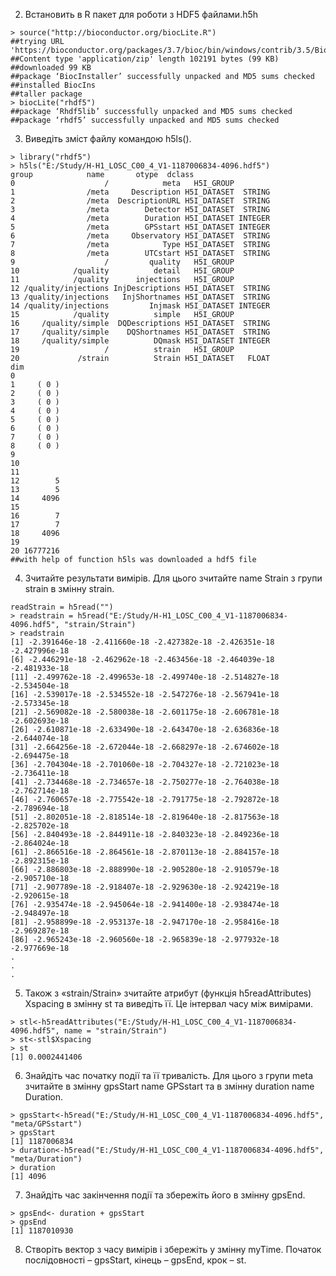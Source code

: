 2. Встановить в R пакет для роботи з HDF5 файлами.h5h
```{r}
> source("http://bioconductor.org/biocLite.R")
##trying URL 'https://bioconductor.org/packages/3.7/bioc/bin/windows/contrib/3.5/BiocInstaller_1.30.0.zip'
##Content type 'application/zip' length 102191 bytes (99 KB)
##downloaded 99 KB
##package ‘BiocInstaller’ successfully unpacked and MD5 sums checked
##installed BiocIns
##taller package
> biocLite("rhdf5")
##package ‘Rhdf5lib’ successfully unpacked and MD5 sums checked
##package ‘rhdf5’ successfully unpacked and MD5 sums checked
```
3. Виведіть зміст файлу командою h5ls().
```{r}
> library("rhdf5")
> h5ls("E:/Study/H-H1_LOSC_C00_4_V1-1187006834-4096.hdf5")
group            name       otype  dclass
0                    /            meta   H5I_GROUP        
1                /meta     Description H5I_DATASET  STRING
2                /meta  DescriptionURL H5I_DATASET  STRING
3                /meta        Detector H5I_DATASET  STRING
4                /meta        Duration H5I_DATASET INTEGER
5                /meta        GPSstart H5I_DATASET INTEGER
6                /meta     Observatory H5I_DATASET  STRING
7                /meta            Type H5I_DATASET  STRING
8                /meta        UTCstart H5I_DATASET  STRING
9                    /         quality   H5I_GROUP        
10            /quality          detail   H5I_GROUP        
11            /quality      injections   H5I_GROUP        
12 /quality/injections InjDescriptions H5I_DATASET  STRING
13 /quality/injections   InjShortnames H5I_DATASET  STRING
14 /quality/injections         Injmask H5I_DATASET INTEGER
15            /quality          simple   H5I_GROUP        
16     /quality/simple  DQDescriptions H5I_DATASET  STRING
17     /quality/simple    DQShortnames H5I_DATASET  STRING
18     /quality/simple          DQmask H5I_DATASET INTEGER
19                   /          strain   H5I_GROUP        
20             /strain          Strain H5I_DATASET   FLOAT
dim
0          
1     ( 0 )
2     ( 0 )
3     ( 0 )
4     ( 0 )
5     ( 0 )
6     ( 0 )
7     ( 0 )
8     ( 0 )
9          
10         
11         
12        5
13        5
14     4096
15         
16        7
17        7
18     4096
19         
20 16777216
##with help of function h5ls was downloaded a hdf5 file
```
4. Зчитайте результати вимірів. Для цього зчитайте name Strain з групи strain
в змінну strain.
```{r}
readStrain = h5read("")
> readstrain = h5read("E:/Study/H-H1_LOSC_C00_4_V1-1187006834-4096.hdf5", "strain/Strain")
> readstrain
[1] -2.391646e-18 -2.411660e-18 -2.427382e-18 -2.426351e-18 -2.427996e-18
[6] -2.446291e-18 -2.462962e-18 -2.463456e-18 -2.464039e-18 -2.481933e-18
[11] -2.499762e-18 -2.499653e-18 -2.499740e-18 -2.514827e-18 -2.534504e-18
[16] -2.539017e-18 -2.534552e-18 -2.547276e-18 -2.567941e-18 -2.573345e-18
[21] -2.569082e-18 -2.580038e-18 -2.601175e-18 -2.606781e-18 -2.602693e-18
[26] -2.610871e-18 -2.633490e-18 -2.643470e-18 -2.636836e-18 -2.644074e-18
[31] -2.664256e-18 -2.672044e-18 -2.668297e-18 -2.674602e-18 -2.694475e-18
[36] -2.704304e-18 -2.701060e-18 -2.704327e-18 -2.721023e-18 -2.736411e-18
[41] -2.734468e-18 -2.734657e-18 -2.750277e-18 -2.764038e-18 -2.762714e-18
[46] -2.760657e-18 -2.775542e-18 -2.791775e-18 -2.792872e-18 -2.789694e-18
[51] -2.802051e-18 -2.818514e-18 -2.819640e-18 -2.817563e-18 -2.825702e-18
[56] -2.840493e-18 -2.844911e-18 -2.840323e-18 -2.849236e-18 -2.864024e-18
[61] -2.866516e-18 -2.864561e-18 -2.870113e-18 -2.884157e-18 -2.892315e-18
[66] -2.886803e-18 -2.888990e-18 -2.905280e-18 -2.910579e-18 -2.905710e-18
[71] -2.907789e-18 -2.918407e-18 -2.929630e-18 -2.924219e-18 -2.920615e-18
[76] -2.935474e-18 -2.945064e-18 -2.941400e-18 -2.938474e-18 -2.948497e-18
[81] -2.958899e-18 -2.953137e-18 -2.947170e-18 -2.958416e-18 -2.969287e-18
[86] -2.965243e-18 -2.960560e-18 -2.965839e-18 -2.977932e-18 -2.977669e-18
.
.
.
```
5. Також з «strain/Strain» зчитайте атрибут (функція h5readAttributes)
Xspacing в змінну st та виведіть її. Це інтервал часу між вимірами.
```{r}
> stl<-h5readAttributes("E:/Study/H-H1_LOSC_C00_4_V1-1187006834-4096.hdf5", name = "strain/Strain")
> st<-stl$Xspacing
> st
[1] 0.0002441406
```
6. Знайдіть час початку події та її тривалість. Для цього з групи meta зчитайте
в змінну gpsStart name GPSstart та в змінну duration name Duration.
```{r}
> gpsStart<-h5read("E:/Study/H-H1_LOSC_C00_4_V1-1187006834-4096.hdf5", "meta/GPSstart")
> gpsStart
[1] 1187006834
> duration<-h5read("E:/Study/H-H1_LOSC_C00_4_V1-1187006834-4096.hdf5", "meta/Duration")
> duration
[1] 4096
```
7. Знайдіть час закінчення події та збережіть його в змінну gpsEnd.
```{r}
> gpsEnd<- duration + gpsStart
> gpsEnd
[1] 1187010930
```
8. Створіть вектор з часу вимірів і збережіть у змінну myTime. Початок
послідовності – gpsStart, кінець – gpsEnd, крок – st.
```{r}

